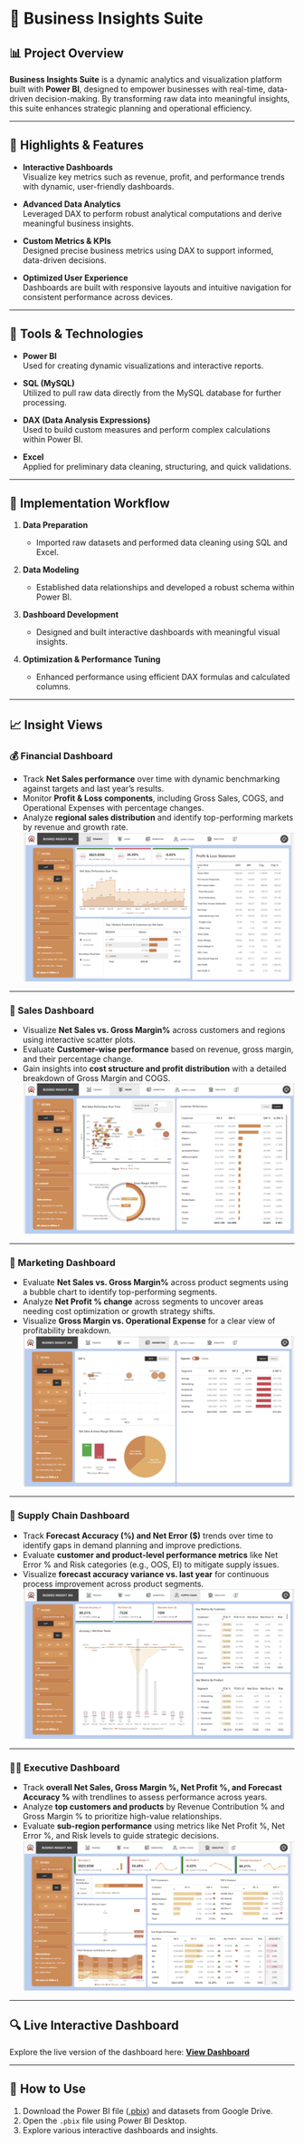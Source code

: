 # 💼 Business Insights Suite

## 📊 Project Overview  
**Business Insights Suite** is a dynamic analytics and visualization platform built with **Power BI**, designed to empower businesses with real-time, data-driven decision-making. By transforming raw data into meaningful insights, this suite enhances strategic planning and operational efficiency.

---

## 🎯 Highlights & Features

- **Interactive Dashboards**  
  Visualize key metrics such as revenue, profit, and performance trends with dynamic, user-friendly dashboards.

- **Advanced Data Analytics**  
  Leveraged DAX to perform robust analytical computations and derive meaningful business insights.

- **Custom Metrics & KPIs**  
  Designed precise business metrics using DAX to support informed, data-driven decisions.

- **Optimized User Experience**  
  Dashboards are built with responsive layouts and intuitive navigation for consistent performance across devices.

---

## 🧰 Tools & Technologies

- **Power BI**  
  Used for creating dynamic visualizations and interactive reports.

- **SQL (MySQL)**  
  Utilized to pull raw data directly from the MySQL database for further processing.

- **DAX (Data Analysis Expressions)**  
  Used to build custom measures and perform complex calculations within Power BI.

- **Excel**  
  Applied for preliminary data cleaning, structuring, and quick validations.

---

## 🚀 Implementation Workflow

1. **Data Preparation**  
   - Imported raw datasets and performed data cleaning using SQL and Excel.

2. **Data Modeling**  
   - Established data relationships and developed a robust schema within Power BI.

3. **Dashboard Development**  
   - Designed and built interactive dashboards with meaningful visual insights.

4. **Optimization & Performance Tuning**  
   - Enhanced performance using efficient DAX formulas and calculated columns.

---

## 📈 Insight Views

### 💰 Financial Dashboard  
- Track **Net Sales performance** over time with dynamic benchmarking against targets and last year’s results.  
- Monitor **Profit & Loss components**, including Gross Sales, COGS, and Operational Expenses with percentage changes.  
- Analyze **regional sales distribution** and identify top-performing markets by revenue and growth rate.
![Financial Dashboard](https://github.com/nagansureyash/PowerBI-BI-360/blob/main/Finance%20View.png)

---

### 🛒 Sales Dashboard  
- Visualize **Net Sales vs. Gross Margin%** across customers and regions using interactive scatter plots.  
- Evaluate **Customer-wise performance** based on revenue, gross margin, and their percentage change.  
- Gain insights into **cost structure and profit distribution** with a detailed breakdown of Gross Margin and COGS.
![Sales Dashboard](https://github.com/nagansureyash/PowerBI-BI-360/blob/main/Sales%20View.png)

---

### 📢 Marketing Dashboard  
- Evaluate **Net Sales vs. Gross Margin%** across product segments using a bubble chart to identify top-performing segments.  
- Analyze **Net Profit % change** across segments to uncover areas needing cost optimization or growth strategy shifts.  
- Visualize **Gross Margin vs. Operational Expense** for a clear view of profitability breakdown. 
![Marketing Dashboard](https://github.com/nagansureyash/PowerBI-BI-360/blob/main/Marketing%20View.png)

---

### 🚚 Supply Chain Dashboard  
- Track **Forecast Accuracy (%) and Net Error ($)** trends over time to identify gaps in demand planning and improve predictions.  
- Evaluate **customer and product-level performance metrics** like Net Error % and Risk categories (e.g., OOS, EI) to mitigate supply issues.  
- Visualize **forecast accuracy variance vs. last year** for continuous process improvement across product segments.
![Supply Chain Dashboard](https://github.com/nagansureyash/PowerBI-BI-360/blob/main/Supply%20Chain%20View.png)

---

### 🧑‍💼 Executive Dashboard  
- Track **overall Net Sales, Gross Margin %, Net Profit %, and Forecast Accuracy %** with trendlines to assess performance across years.  
- Analyze **top customers and products** by Revenue Contribution % and Gross Margin % to prioritize high-value relationships.  
- Evaluate **sub-region performance** using metrics like Net Profit %, Net Error %, and Risk levels to guide strategic decisions.  
![Executive Dashboard](https://github.com/nagansureyash/PowerBI-BI-360/blob/main/Executive%20View%20.png)

---

## 🔍 Live Interactive Dashboard  
Explore the live version of the dashboard here: [**View Dashboard**](https://app.powerbi.com/view?r=eyJrIjoiYjMyYjg3MmItMGMwMC00YWIzLTkwODItOTVhNDI0OWVlNTBhIiwidCI6ImM2ZTU0OWIzLTVmNDUtNDAzMi1hYWU5LWQ0MjQ0ZGM1YjJjNCJ9)

---

## 📌 How to Use

1. Download the Power BI file ([.pbix](https://drive.google.com/drive/folders/1ViPQTimYB0vYYpCvSY3zV_1FvdOxvu3a?usp=drive_link)) and datasets from Google Drive.
2. Open the `.pbix` file using Power BI Desktop.
3. Explore various interactive dashboards and insights.



